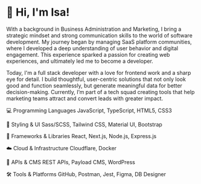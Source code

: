 # 👋 Hi, I'm Isa!

With a background in Business Administration and Marketing, I bring a strategic mindset and strong communication skills to the world of software development. My journey began by managing SaaS platform communities, where I developed a deep understanding of user behavior and digital engagement. This experience sparked a passion for creating web experiences, and ultimately led me to become a developer.

Today, I'm a full stack developer with a love for frontend work and a sharp eye for detail. I build thoughtful, user-centric solutions that not only look good and function seamlessly, but generate meaningful data for better decision-making. Currently, I’m part of a tech squad creating tools that help marketing teams attract and convert leads with greater impact.

💻 Programming Languages
JavaScript, TypeScript, HTML5, CSS3

🎨 Styling & UI
Sass/SCSS, Tailwind CSS, Material UI, Bootstrap

🧰 Frameworks & Libraries
React, Next.js, Node.js, Express.js

☁️ Cloud & Infrastructure
Cloudflare, Docker

🔌 APIs & CMS
REST APIs, Payload CMS, WordPress

🛠️ Tools & Platforms
GitHub, Postman, Jest, Figma, DB Designer
